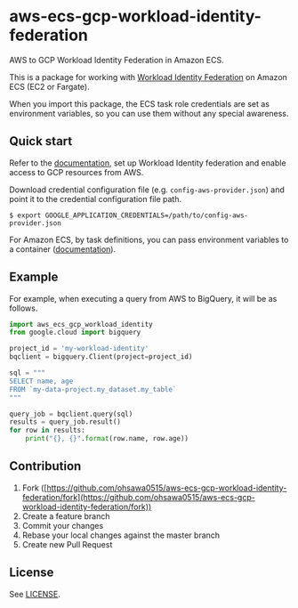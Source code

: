 # aws-ecs-gcp-workload-identity-federation

AWS to GCP Workload Identity Federation in Amazon ECS.

This is a package for working with [Workload Identity Federation](https://cloud.google.com/iam/docs/workload-identity-federation) on Amazon ECS (EC2 or Fargate).

When you import this package, the ECS task role credentials are set as environment variables, so you can use them without any special awareness.

## Quick start

Refer to the [documentation](https://cloud.google.com/iam/docs/configuring-workload-identity-federation#aws), set up Workload Identity federation and enable access to GCP resources from AWS.

Download credential configuration file (e.g. `config-aws-provider.json`) and point it to the credential configuration file path.

```console
$ export GOOGLE_APPLICATION_CREDENTIALS=/path/to/config-aws-provider.json
```

For Amazon ECS, by task definitions, you can pass environment variables to a container ([documentation](https://docs.aws.amazon.com/AmazonECS/latest/developerguide/taskdef-envfiles.html)).

## Example

For example, when executing a query from AWS to BigQuery, it will be as follows.

```python
import aws_ecs_gcp_workload_identity
from google.cloud import bigquery

project_id = 'my-workload-identity'
bqclient = bigquery.Client(project=project_id)

sql = """
SELECT name, age
FROM `my-data-project.my_dataset.my_table`
"""

query_job = bqclient.query(sql)
results = query_job.result()
for row in results:
    print("{}, {}".format(row.name, row.age))
```

## Contribution

1. Fork ([https://github.com/ohsawa0515/aws-ecs-gcp-workload-identity-federation/fork](https://github.com/ohsawa0515/aws-ecs-gcp-workload-identity-federation/fork))
2. Create a feature branch
3. Commit your changes
4. Rebase your local changes against the master branch
5. Create new Pull Request

## License

See [LICENSE](https://github.com/ohsawa0515/aws-ecs-gcp-workload-identity-federation/blob/master/LICENSE).
